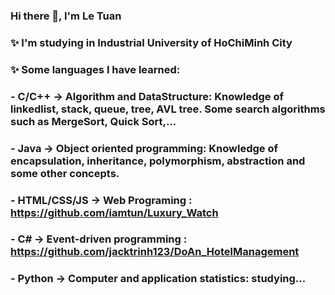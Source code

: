 ### Hi there 👋, I'm Le Tuan

### ✨ I'm studying in Industrial University of HoChiMinh City
### ✨ Some languages I have learned:
###  - C/C++ -> Algorithm and DataStructure: Knowledge of linkedlist, stack, queue, tree, AVL tree. Some search algorithms such as MergeSort, Quick Sort,...
###  - Java -> Object oriented programming: Knowledge of encapsulation, inheritance, polymorphism, abstraction and some other concepts.
###  - HTML/CSS/JS -> Web Programing : https://github.com/iamtun/Luxury_Watch
###  - C# -> Event-driven programming : https://github.com/jacktrinh123/DoAn_HotelManagement
###  - Python -> Computer and application statistics: studying...
   
